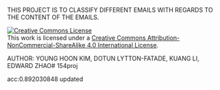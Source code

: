 THIS PROJECT IS TO CLASSIFY DIFFERENT EMAILS WITH REGARDS TO THE CONTENT OF THE EMAILS.

<a rel="license" href="http://creativecommons.org/licenses/by-nc-sa/4.0/"><img alt="Creative Commons License" style="border-
width:0" src="https://i.creativecommons.org/l/by-nc-sa/4.0/88x31.png" /></a><br />This work is licensed under a <a rel="license"
href="http://creativecommons.org/licenses/by-nc-sa/4.0/">Creative Commons Attribution-NonCommercial-ShareAlike 4.0 International License</a>.

AUTHOR: YOUNG HOON KIM, DOTUN LYTTON-FATADE, KUANG LI, EDWARD ZHAO# 154proj

acc:0.892030848 updated
